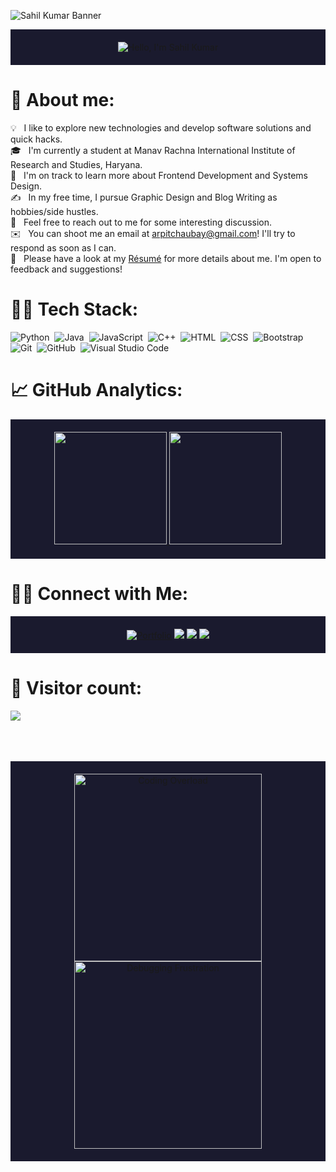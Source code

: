 
![Sahil Kumar Banner](https://user-images.githubusercontent.com/74038190/225813708-98b745f2-7d22-48cf-9150-083f1b00d6c9.gif)

<div align="center" style="background-color:#1a1a2e; padding: 20px;">
  <img src="https://readme-typing-svg.herokuapp.com?font=Ubuntu&weight=700&size=40&pause=1000&color=E6F7E0&background=1a1a2e00&center=true&width=500&height=75&lines=Hi%F0%9F%91%8B%2C+I'm+Sahil+Kumar;Backend+Developer" alt="Hello, I'm Sahil Kumar">
</div>

# 🤔 About me:

💡 &nbsp; I like to explore new technologies and develop software solutions and quick hacks.\
🎓 &nbsp; I'm currently a student at Manav Rachna International Institute of Research and Studies, Haryana.\
🌱 &nbsp; I'm on track to learn more about Frontend Development and Systems Design.\
✍️ &nbsp; In my free time, I pursue Graphic Design and Blog Writing as hobbies/side hustles.\
💬 &nbsp; Feel free to reach out to me for some interesting discussion.\
✉️ &nbsp; You can shoot me an email at arpitchaubay@gmail.com! I'll try to respond as soon as I can.\
📄 &nbsp; Please have a look at my [Résumé](https://arpitchaubay-dev.vercel.app/) for more details about me. I'm open to feedback and suggestions!

# 🧑‍💻 Tech Stack:

![Python](https://img.shields.io/badge/-Python-333333?style=flat&logo=python)&nbsp;
![Java](https://img.shields.io/badge/-Java-333333?style=flat&logo=Java&logoColor=FFA518)&nbsp;
![JavaScript](https://img.shields.io/badge/-JavaScript-333333?style=flat&logo=javascript)&nbsp;
![C++](https://img.shields.io/badge/-C++-333333?style=flat&logo=C%2B%2B&logoColor=00599C)&nbsp;
![HTML](https://img.shields.io/badge/-HTML-333333?style=flat&logo=HTML5)&nbsp;
![CSS](https://img.shields.io/badge/-CSS-333333?style=flat&logo=CSS3&logoColor=1572B6)&nbsp;
![Bootstrap](https://img.shields.io/badge/-Bootstrap-333333?style=flat&logo=bootstrap&logoColor=563D7C)\
![Git](https://img.shields.io/badge/-Git-333333?style=flat&logo=git)&nbsp;
![GitHub](https://img.shields.io/badge/-GitHub-333333?style=flat&logo=github)&nbsp;
![Visual Studio Code](https://img.shields.io/badge/-Visual%20Studio%20Code-333333?style=flat&logo=visual-studio-code&logoColor=007ACC)&nbsp;

# 📈 GitHub Analytics:

<p align="center" style="background-color:#1a1a2e; padding: 20px;">
<a href="https://github.com/sahilkumar028">
  <img height="180em" src="https://github-readme-stats-eight-theta.vercel.app/api?username=arpitchaubey&show_icons=true&theme=vue-dark&include_all_commits=true&count_private=true" />
  <img height="180em" src="https://github-readme-stats-eight-theta.vercel.app/api/top-langs/?username=sahilkumar028&layout=compact&exclude_lang=java+r&theme=vue-dark" />
</a>
</p>

# 🤝🏻 Connect with Me:

<p align="center" style="background-color:#1a1a2e; padding: 20px;">
<a href="https://arpitchaubay-dev.vercel.app/"><img src="https://img.shields.io/badge/-arpitchaubay.dev-3423A6?style=flat-square&logo=Google-Chrome&logoColor=white" alt="Portfolio"/></a>
<a href="https://linkedin.com/in/arpit-chaubay"><img src="https://img.shields.io/badge/-Arpit%20Chaubay-0077B5?style=flat-square&logo=Linkedin&logoColor=white"/></a>
<a href="mailto:skprjapati028@gmail.com"><img src="https://img.shields.io/badge/-skprjapati028@gmail.com-D14836?style=flat-square&logo=Gmail&logoColor=white"/></a>
<a href="https://instagram.com/arpit_dev"><img src="https://img.shields.io/badge/-@arpit_dev-E4405F?style=flat-square&logo=Instagram&logoColor=white"/></a>
</p>

# 🔢 Visitor count:
<p>
  <img src="https://profile-counter.glitch.me/shrannyobasu/count.svg" />
</p>
<br>
<br>
<br>
<div align="center" style="background-color:#1a1a2e; padding: 20px;">
  <img src="https://media.giphy.com/media/LmNwrBhejkK9EFP504/giphy.gif" alt="Coding Overload"  width="300" height="300"/>
  <img src="https://media.giphy.com/media/9J7tdYltWyXIY/giphy.gif" alt="Debugging Frustration"  width="300" height="300"/>

</div>
